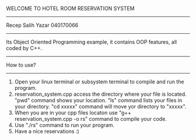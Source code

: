 WELCOME TO HOTEL ROOM RESERVATION SYSTEM
**********************
Recep Salih Yazar
040170066
**********************
Its Object Oriented Programming example, it contains OOP features, all coded by C++.
**********************
How to use?
**********************
1. Open your linux terminal or subsystem terminal to compile and run the program. 
2. reservation_system.cpp access the directory where your file is located.
	"pwd" command shows your location.
	"ls" command lists your files in your directory.
	"cd xxxxx" command will move yor directory to "xxxxx".
3. When you are in your cpp files locaton use "g++ reservation_system.cpp -o rs" command to compile your code.
4. Use "./rs" command to run your program.
5. Have a nice reservations :)
